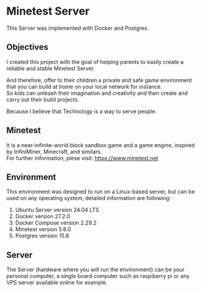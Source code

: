 # Minetest⁠ Server
This Server was implemented with Docker and Postgres.  

## Objectives
I created this project with the goal of helping parents to easily create a reliable and stable Minetest Server.

And therefore, offer to their children a private and safe game environment that you can build at home on your local network for instance.
<br> So kids can unleash their imagination and creativity and then create and carry out their build projects.

Because I believe that Technology is a way to serve people.

## Minetest
It is a near-infinite-world block sandbox game and a game engine, inspired by InfiniMiner, Minecraft, and similars.<br>
For further information, plese visit: https://www.minetest.net

## Environment
This environment was designed to run on a Linux-based server, but can be used on any operating system, detailed information are following:

1. Ubuntu Server version 24.04 LTS
2. Docker version 27.2.0
3. Docker Compose version 2.29.2
4. Minetest version 5.8.0
5. Postgres version 15.8

## Server
The Server (hardware where you will run the environment) can be your personal computer, a single board computer such as raspiberry pi or any VPS server available online for example.
